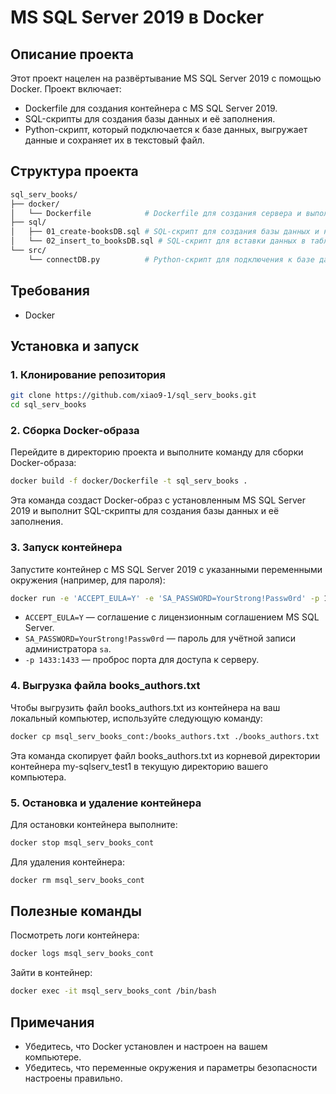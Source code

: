 # MS SQL Server 2019 в Docker

## Описание проекта

Этот проект нацелен на развёртывание MS SQL Server 2019 с помощью Docker. Проект включает:

- Dockerfile для создания контейнера с MS SQL Server 2019.
- SQL-скрипты для создания базы данных и её заполнения.
- Python-скрипт, который подключается к базе данных, выгружает данные и сохраняет их в текстовый файл.

## Структура проекта

```bash
sql_serv_books/
├── docker/
│   └── Dockerfile            # Dockerfile для создания сервера и выполнения скриптов
├── sql/
│   ├── 01_create-booksDB.sql # SQL-скрипт для создания базы данных и необходимых таблиц
│   └── 02_insert_to_booksDB.sql # SQL-скрипт для вставки данных в таблицы базы данных
└── src/
    └── connectDB.py          # Python-скрипт для подключения к базе данных и выгрузки данных
```

## Требования

- Docker

## Установка и запуск

### 1. Клонирование репозитория

```bash
git clone https://github.com/xiao9-1/sql_serv_books.git
cd sql_serv_books
```

### 2. Сборка Docker-образа

Перейдите в директорию проекта и выполните команду для сборки Docker-образа:

```bash
docker build -f docker/Dockerfile -t sql_serv_books .
```

Эта команда создаст Docker-образ с установленным MS SQL Server 2019 и выполнит SQL-скрипты для создания базы данных и её заполнения.

### 3. Запуск контейнера

Запустите контейнер с MS SQL Server 2019 с указанными переменными окружения (например, для пароля):

```bash
docker run -e 'ACCEPT_EULA=Y' -e 'SA_PASSWORD=YourStrong!Passw0rd' -p 1433:1433 --name msql_serv_books_cont sql_serv_books
```

- `ACCEPT_EULA=Y` — соглашение с лицензионным соглашением MS SQL Server.
- `SA_PASSWORD=YourStrong!Passw0rd` — пароль для учётной записи администратора `sa`.
- `-p 1433:1433` — проброс порта для доступа к серверу.

### 4. Выгрузка файла books_authors.txt

Чтобы выгрузить файл books_authors.txt из контейнера на ваш локальный компьютер, используйте следующую команду:

```bash
docker cp msql_serv_books_cont:/books_authors.txt ./books_authors.txt
```

Эта команда скопирует файл books_authors.txt из корневой директории контейнера my-sqlserv_test1 в текущую директорию вашего компьютера.

### 5. Остановка и удаление контейнера

Для остановки контейнера выполните:

```bash
docker stop msql_serv_books_cont
```

Для удаления контейнера:

```bash
docker rm msql_serv_books_cont
```

## Полезные команды

 Посмотреть логи контейнера:

  ```bash
  docker logs msql_serv_books_cont
  ```

 Зайти в контейнер:

  ```bash
  docker exec -it msql_serv_books_cont /bin/bash
  ```

## Примечания

- Убедитесь, что Docker установлен и настроен на вашем компьютере.
- Убедитесь, что переменные окружения и параметры безопасности настроены правильно.
